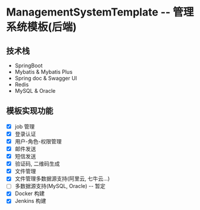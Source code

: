 # ManagementSystemTemplate -- 管理系统模板(后端)

## 技术栈

- SpringBoot
- Mybatis & Mybatis Plus
- Spring doc & Swagger UI
- Redis
- MySQL & Oracle

## 模板实现功能

- [x] job 管理
- [x] 登录认证
- [x] 用户-角色-权限管理
- [x] 邮件发送
- [x] 短信发送
- [x] 验证码, 二维码生成
- [x] 文件管理
- [x] 文件管理多数据源支持(阿里云, 七牛云...)
- [ ] 多数据源支持(MySQL, Oracle) -- 暂定
- [x] Docker 构建
- [x] Jenkins 构建

## 
